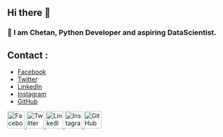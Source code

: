 ## Hi there 👋

<!--
**chetanlondhe1112/chetanlondhe1112** is a ✨ _special_ ✨ repository because its `README.md` (this file) appears on your GitHub profile.

Here are some ideas to get you started:

- 🔭 I’m currently working on ...
- 🌱 I’m currently learning ...
- 👯 I’m looking to collaborate on ...
- 🤔 I’m looking for help with ...
- 💬 Ask me about ...
- 📫 How to reach me: ...
- 😄 Pronouns: ...
- ⚡ Fun fact: ...
-->
### 🔭 I am Chetan, Python Developer and aspiring DataScientist.
## Contact :
- [Facebook](https://www.facebook.com/YourPageName) 
- [Twitter](https://twitter.com/YourHandle) 
- [LinkedIn](https://www.linkedin.com/in/YourProfile) 
- [Instagram](https://www.instagram.com/YourProfile) 
- [GitHub](https://github.com/YourUsername) 

<a href="https://www.facebook.com/YourPageName">
    <img src="https://upload.wikimedia.org/wikipedia/commons/5/51/Facebook_f_logo_%282019%29.svg" alt="Facebook" width="40" height="40" />
</a>
<a href="https://twitter.com/YourHandle">
    <img src="https://upload.wikimedia.org/wikipedia/en/thumb/6/60/Twitter_bird_logo_2012.svg/1200px-Twitter_bird_logo_2012.svg.png" alt="Twitter" width="40" height="40" />
</a>
<a href="https://www.linkedin.com/in/YourProfile">
    <img src="https://upload.wikimedia.org/wikipedia/commons/0/01/LinkedIn_Logo.svg" alt="LinkedIn" width="40" height="40" />
</a>
<a href="https://www.instagram.com/YourProfile">
    <img src="https://upload.wikimedia.org/wikipedia/commons/a/a5/Instagram_icon.png" alt="Instagram" width="40" height="40" />
</a>
<a href="https://github.com/YourUsername">
    <img src="https://upload.wikimedia.org/wikipedia/commons/9/91/Octicons-mark-github.svg" alt="GitHub" width="40" height="40" />
</a>

